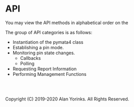 # API

You may view the API methods in alphabetical order on the

The group of API categories is as follows:

* Instantiation of the pymata4 class
* Establishing a pin mode.
* Monitoring pin state changes.
    * Callbacks
    * Polling
* Requesting Report Information
* Performing Management Functions



<br>
<br>


Copyright (C) 2019-2020 Alan Yorinks. All Rights Reserved.